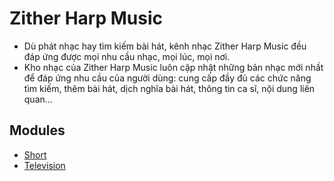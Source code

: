 # Zither Harp Music
- Dù phát nhạc hay tìm kiếm bài hát, kênh nhạc Zither Harp Music đều đáp ứng được mọi nhu cầu nhạc, mọi lúc, mọi nơi. 
- Kho nhạc của Zither Harp Music luôn cập nhật những bản nhạc mới nhất để đáp ứng nhu cầu của người dùng: cung cấp đầy đủ các chức năng tìm kiếm, thêm bài hát, dịch nghĩa bài hát, thông tin ca sĩ, nội dung liên quan...

## Modules
- [Short](https://github.com/zitherharpmusic/short.git)
- [Television](https://github.com/zitherharpmusic/television.git)